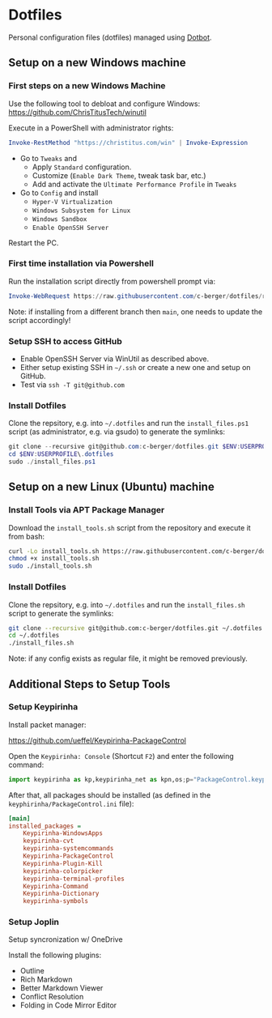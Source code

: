 # Dotfiles

Personal configuration files (dotfiles) managed using
[Dotbot](https://github.com/anishathalye/dotbot).

## Setup on a new Windows machine

### First steps on a new Windows Machine

Use the following tool to debloat and configure Windows:
https://github.com/ChrisTitusTech/winutil

Execute in a PowerShell with administrator rights:

```powershell
Invoke-RestMethod "https://christitus.com/win" | Invoke-Expression
```

- Go to `Tweaks` and
    - Apply `Standard` configuration.
    - Customize (`Enable Dark Theme`, tweak task bar, etc.)
    - Add and activate the `Ultimate Performance Profile` in `Tweaks`
- Go to `Config` and install
    - `Hyper-V Virtualization`
    - `Windows Subsystem for Linux`
    - `Windows Sandbox`
    - `Enable OpenSSH Server`

Restart the PC.

### First time installation via Powershell

Run the installation script directly from powershell prompt via:

```powershell
Invoke-WebRequest https://raw.githubusercontent.com/c-berger/dotfiles/refs/heads/main/install.ps1 | Invoke-Expression
```

Note: if installing from a different branch then `main`, one needs to update the script accordingly!

### Setup SSH to access GitHub

- Enable OpenSSH Server via WinUtil as described above.
- Either setup existing SSH in `~/.ssh` or create a new one and setup on GitHub.
- Test via `ssh -T git@github.com`

### Install Dotfiles

Clone the repsitory, e.g. into `~/.dotfiles` and run the `install_files.ps1` script
(as administrator, e.g. via gsudo) to generate the symlinks:

```powershell
git clone --recursive git@github.com:c-berger/dotfiles.git $ENV:USERPROFILE\.dotfiles
cd $ENV:USERPROFILE\.dotfiles
sudo ./install_files.ps1
```

## Setup on a new Linux (Ubuntu) machine

### Install Tools via APT Package Manager

Download the `install_tools.sh` script from the repository and execute it from
bash:


```sh
curl -Lo install_tools.sh https://raw.githubusercontent.com/c-berger/dotfiles/main/install_tools.sh
chmod +x install_tools.sh
sudo ./install_tools.sh
```

### Install Dotfiles

Clone the repsitory, e.g. into `~/.dotfiles` and run the `install_files.sh` script to
generate the symlinks:

```sh
git clone --recursive git@github.com:c-berger/dotfiles.git ~/.dotfiles
cd ~/.dotfiles
./install_files.sh
```

Note: if any config exists as regular file, it might be removed previously.


## Additional Steps to Setup Tools

### Setup Keypirinha

Install packet manager:

https://github.com/ueffel/Keypirinha-PackageControl

Open the `Keypirinha: Console` (Shortcut `F2`) and enter the following command:

```python
import keypirinha as kp,keypirinha_net as kpn,os;p="PackageControl.keypirinha-package";d=kpn.build_urllib_opener().open("https://github.com/ueffel/Keypirinha-PackageControl/releases/download/1.0.4/"+p);pb=d.read();d.close();f=open(os.path.join(kp.installed_package_dir(),p),"wb");f.write(pb);f.close()
```

After that, all packages should be installed (as defined in the
`keyphirinha/PackageControl.ini` file):

```ini
[main]
installed_packages =
    Keypirinha-WindowsApps
    keypirinha-cvt
    keypirinha-systemcommands
    Keypirinha-PackageControl
    Keypirinha-Plugin-Kill
    keypirinha-colorpicker
    keypirinha-terminal-profiles
    Keypirinha-Command
    Keypirinha-Dictionary
    keypirinha-symbols
```

### Setup Joplin

Setup syncronization w/ OneDrive

Install the following plugins:

- Outline
- Rich Markdown
- Better Markdown Viewer
- Conflict Resolution
- Folding in Code Mirror Editor

